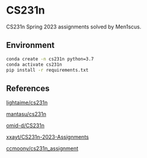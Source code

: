# CS231n

CS231n Spring 2023 assignments solved by Men1scus.

## Environment

```bash
conda create -n cs231n python=3.7
conda activate cs231n
pip install -r requirements.txt
```

## References

[lightaime/cs231n](https://github.com/lightaime/cs231n)

[mantasu/cs231n](https://github.com/mantasu/cs231n/tree/master)

[omid-d/CS231n](https://github.com/omid-d/CS231n/tree/main)

[xxayt/CS231n-2023-Assignments](https://github.com/xxayt/CS231n-2023-Assignments/tree/main)

[ccmoony/cs231n_assignment](https://github.com/ccmoony/cs231n_assignment)
